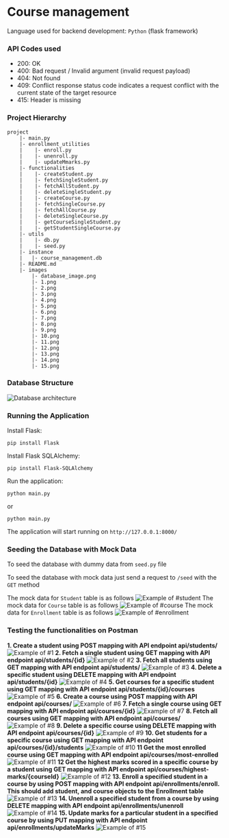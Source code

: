 # Course management

Language used for backend development: `Python` (flask framework)

### API Codes used

- 200: OK
- 400: Bad request / Invalid argument (invalid request payload)
- 404: Not found
- 409: Conflict response status code indicates a request conflict with the current state of the target resource
- 415: Header is missing

### Project Hierarchy

```
project
    |- main.py
    |- enrollment_utilities
    |    |- enroll.py
    |    |- unenroll.py
    |    |- updateMmarks.py
    |- functionalities
    |    |- createStudent.py
    |    |- fetchSingleStudent.py
    |    |- fetchAllStudent.py
    |    |- deleteSingleStudent.py
    |    |- createCourse.py
    |    |- fetchSingleCourse.py
    |    |- fetchAllCourse.py
    |    |- deleteSingleCourse.py
    |    |- getCourseSingleStudent.py
    |    |- getStudentSingleCourse.py
    |- utils
    |    |- db.py
    |    |- seed.py
    |- instance
    |   |- course_management.db
    |- README.md
    |- images
        |- database_image.png
        |- 1.png
        |- 2.png
        |- 3.png
        |- 4.png
        |- 5.png
        |- 6.png
        |- 7.png
        |- 8.png
        |- 9.png
        |- 10.png
        |- 11.png
        |- 12.png
        |- 13.png
        |- 14.png
        |- 15.png
```

### Database Structure
![Database architecture](images/database_image.png)

### Running the Application
Install Flask:
```
pip install Flask
```
Install Flask SQLAlchemy:
```
pip install Flask-SQLAlchemy
```
Run the application:
```
python main.py
```
or
```
python main.py
```
The application will start running on `http://127.0.0.1:8000/`

### Seeding the Database with Mock Data
To seed the database with dummy data from `seed.py` file

To seed the database with mock data just send a request to `/seed` with the `GET` method

The mock data for `Student` table is as follows
![Example of #student](images/student.png)
The mock data for `Course` table is as follows
![Example of #course](images/course.png)
The mock data for `Enrollment` table is as follows
![Example of #enrollment](images/enrollment.png)

### Testing the functionalities on Postman
**1. Create a student using POST mapping with API endpoint api/students/**
![Example of #1](images/1.png)
**2. Fetch a single student using GET mapping with API endpoint api/students/{id}**
![Example of #2](images/2.png)
**3. Fetch all students using GET mapping with API endpoint api/students/**
![Example of #3](images/3.png)
**4. Delete a specific student using DELETE mapping with API endpoint api/students/{id}**
![Example of #4](images/4.png)
**5. Get courses for a specific student using GET mapping with API endpoint api/students/{id}/courses**
![Example of #5](images/5.png)
**6. Create a course using POST mapping with API endpoint api/courses/**
![Example of #6](images/6.png)
**7. Fetch a single course using GET mapping with API endpoint api/courses/{id}**
![Example of #7](images/7.png)
**8. Fetch all courses using GET mapping with API endpoint api/courses/**
![Example of #8](images/8.png)
**9. Delete a specific course using DELETE mapping with API endpoint api/courses/{id}**
![Example of #9](images/9.png)
**10. Get students for a specific course using GET mapping with API endpoint api/courses/{id}/students**
![Example of #10](images/10.png)
**11 Get the most enrolled course using GET mapping with API endpoint api/courses/most-enrolled**
![Example of #11](images/11.png)
**12 Get the highest marks scored in a specific course by a student using GET mapping with API endpoint api/courses/highest-marks/{courseId}**
![Example of #12](images/12.png)
**13. Enroll a specified student in a course by using POST mapping with API endpoint api/enrollments/enroll. This should add student, and course objects to the Enrollment table**
![Example of #13](images/13.png)
**14. Unenroll a specified student from a course by using DELETE mapping with API endpoint api/enrollments/unenroll**
![Example of #14](images/14.png)
**15. Update marks for a particular student in a specified course by using PUT mapping with API endpoint api/enrollments/updateMarks**
![Example of #15](images/15.png)